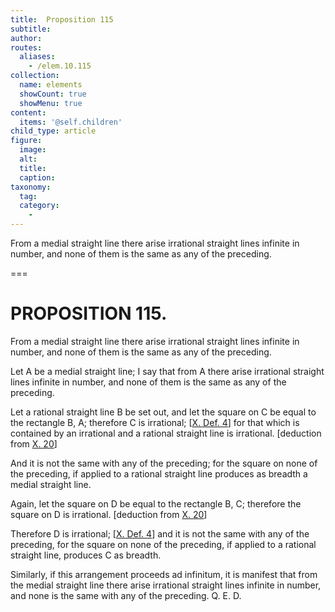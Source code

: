 ```yaml
---
title:  Proposition 115
subtitle: 
author:
routes:
  aliases:
    - /elem.10.115
collection:
  name: elements
  showCount: true
  showMenu: true
content:
  items: '@self.children'
child_type: article
figure:
  image:
  alt:
  title:
  caption:
taxonomy:
  tag:
  category:
    - 
---
```


<p><hi rend="ital">From a medial straight line there arise irrational straight lines infinite in number, and none of them is the same as any of the preceding</hi>. </p>

===

<h1>PROPOSITION 115.</h1>
<p><span class="ital">From a medial straight line there arise irrational straight lines infinite in number, and none of them is the same as any of the preceding</span>. </p>

<p>Let <span class="ital">A</span> be a medial straight line; I say that from <span class="ital">A</span> there arise irrational straight lines infinite in number, and none of them is the same as any of the preceding. </p>

<p>Let a rational straight line <span class="ital">B</span> be set out,  and let the square on <span class="ital">C</span> be equal to the rectangle <span class="ital">B</span>, <span class="ital">A</span>; therefore <span class="ital">C</span> is irrational; [<a href="/elem.10.def.4">X. Def. 4</a>] for that which is contained by an irrational and a rational straight line is irrational. [deduction from <a href="/elem.10.20">X. 20</a>] </p>

<p>And it is not the same with any of the preceding; for the square on none of the preceding, if applied to a rational straight line produces as breadth a medial straight line. </p>

<p>Again, let the square on <span class="ital">D</span> be equal to the rectangle <span class="ital">B</span>, <span class="ital">C</span>; therefore the square on <span class="ital">D</span> is irrational. [deduction from <a href="/elem.10.20">X. 20</a>] </p>

<p>Therefore <span class="ital">D</span> is irrational; [<a href="/elem.10.def.4">X. Def. 4</a>] and it is not the same with any of the preceding, for the square on none of the preceding, if applied to a rational straight line, produces <span class="ital">C</span> as breadth. </p>

<p>Similarly, if this arrangement proceeds <foreign lang="la">ad infinitum</foreign>, it is manifest that from the medial straight line there arise irrational straight lines infinite in number, and none is the same with any of the preceding. Q. E. D.<pb n="255"/></p>
